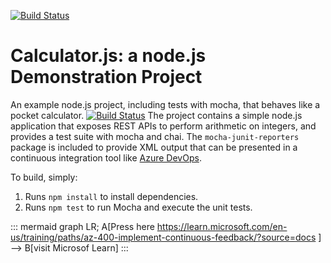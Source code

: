 [![Build Status](https://dev.azure.com/UladzislauZhaludkovich0120/Uladzislau_Zhaludkovich/_apis/build/status/Vlad19930310.calculator?branchName=master)](https://dev.azure.com/UladzislauZhaludkovich0120/Uladzislau_Zhaludkovich/_build/latest?definitionId=35&branchName=master)

Calculator.js: a node.js Demonstration Project
==============================================
An example node.js project, including tests with mocha, that behaves like
a pocket calculator.
[![Build Status](https://dev.azure.com/UladzislauZhaludkovich0120/Uladzislau_Zhaludkovich/_apis/build/status/Vlad19930310.calculator?branchName=master)](https://dev.azure.com/UladzislauZhaludkovich0120/Uladzislau_Zhaludkovich/_build/latest?definitionId=35&branchName=master)
The project contains a simple node.js application that exposes REST APIs
to perform arithmetic on integers, and provides a test suite with mocha
and chai.  The `mocha-junit-reporters` package is included to provide XML
output that can be presented in a continuous integration tool like
[Azure DevOps](https://azure.com/devops).

To build, simply:

1. Runs `npm install` to install dependencies.
2. Runs `npm test` to run Mocha and execute the unit tests.

::: mermaid
 graph LR;
 A[Press here https://learn.microsoft.com/en-us/training/paths/az-400-implement-continuous-feedback/?source=docs ] --> B[visit Microsof Learn]
:::
